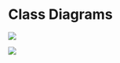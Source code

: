 # Class Diagrams

![](http://www.plantuml.com/plantuml/proxy?cache=no&src=https://raw.githubusercontent.com/opendemobank/diagrams/main/class/class.iuml)

![](http://www.plantuml.com/plantuml/proxy?cache=no&fmt=svg&src=https://raw.githubusercontent.com/opendemobank/diagrams/main/class/class_paulius.iuml)
